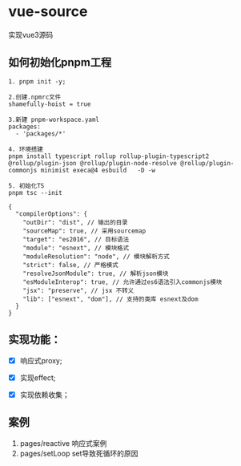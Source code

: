 # vue-source
实现vue3源码

## 如何初始化pnpm工程

```shell
1. pnpm init -y;

2.创建.npmrc文件
shamefully-hoist = true

3.新建 pnpm-workspace.yaml
packages:
  - 'packages/*'

4. 环境搭建
pnpm install typescript rollup rollup-plugin-typescript2 @rollup/plugin-json @rollup/plugin-node-resolve @rollup/plugin-commonjs minimist execa@4 esbuild   -D -w

5. 初始化TS
pnpm tsc --init

{
  "compilerOptions": {
    "outDir": "dist", // 输出的目录
    "sourceMap": true, // 采用sourcemap
    "target": "es2016", // 目标语法
    "module": "esnext", // 模块格式
    "moduleResolution": "node", // 模块解析方式
    "strict": false, // 严格模式
    "resolveJsonModule": true, // 解析json模块
    "esModuleInterop": true, // 允许通过es6语法引入commonjs模块
    "jsx": "preserve", // jsx 不转义
    "lib": ["esnext", "dom"], // 支持的类库 esnext及dom
  }
}

```

## 实现功能：
- [x] 响应式proxy;
- [x] 实现effect;
- [x] 实现依赖收集；


## 案例
1. pages/reactive  响应式案例
2. pages/setLoop  set导致死循环的原因